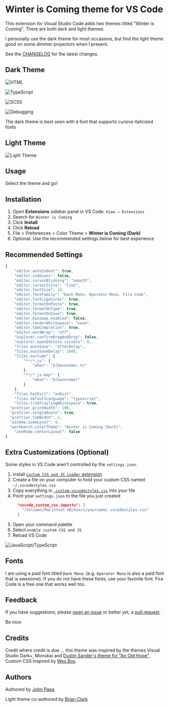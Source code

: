# Winter is Coming theme for VS Code

This extension for Visual Studio Code adds two themes titled "Winter is Coming". There are both dark and light themes.

I personally use the dark theme for most occasions, but find the light theme good on some dimmer projectors when I present.

See the [CHANGELOG](CHANGELOG.md) for the latest changes.

## Dark Theme

![HTML](images/dark-html.png)

![TypeScript](images/dark-ts.png)

![SCSS](images/dark-scss.png)

![Debugging](images/dark-debug.png)

The dark theme is best seen with a font that supports cursive italicized fonts

## Light Theme

![Light Theme](images/800-3-light.png)

## Usage

Select the theme and go!

## Installation

1. Open **Extensions** sidebar panel in VS Code. `View → Extensions`
1. Search for `Winter is Coming`
1. Click **Install**
1. Click **Reload**
1. File > Preferences > Color Theme > **Winter is Coming (Dark)**
1. Optional: Use the recommended settings below for best experience

## Recommended Settings

```js
{
	"editor.autoIndent": true,
	"editor.codeLens": false,
	"editor.cursorBlinking": "smooth",
	"editor.cursorStyle": "line",
	"editor.fontSize": 14,
	"editor.fontFamily": "Dank Mono, Operator Mono, Fira Code",
	"editor.fontLigatures": true,
	"editor.formatOnPaste": true,
	"editor.formatOnType": true,
	"editor.formatOnSave": true,
	"editor.minimap.enabled": false,
	"editor.renderWhitespace": "none",
	"editor.tabCompletion": true,
	"editor.wordWrap": "off",
	"explorer.confirmDragAndDrop": false,
	"explorer.openEditors.visible": 0,
 	"files.autoSave": "afterDelay",
	"files.autoSaveDelay": 1000,
	"files.exclude": {
		"**/*.js": {
			"when": "$(basename).ts"
		},
		"**/*.js.map": {
			"when": "$(basename)"
		}
	},
	"files.hotExit": "onExit",
	"files.defaultLanguage": "typescript",
	"files.trimTrailingWhitespace": true,
  "prettier.printWidth": 100,
  "prettier.singleQuote": true,
  "prettier.tabWidth": 2,
  "window.zoomLevel": 0,
  "workbench.colorTheme": "Winter is Coming (Dark)",
	"zenMode.centerLayout": false
}
```

## Extra Customizations (Optional)

Some styles in VS Code aren't controlled by the `settings.json`.

1. install [`Custom CSS and JS Loader` extension](https://marketplace.visualstudio.com/items?itemName=be5invis.vscode-custom-css)
1. Create a file on your computer to hold your custom CSS named `~/.vscodestyles.css`
1. Copy everything in [`.custom-vscodestyles.css`](./.custom-vscodestyles.css) into your file
1. Point your `settings.json` to the file you just created
    ```json
      "vscode_custom_css.imports": [
        "/Volumes/Macintosh HD/Users/yourname/.vscodestyles.css"
      ]
    ```
1. Open your command palette
1. Select `enable custom CSS and JS`
1. Reload VS Code

![JavaScript/TypeScript](images/800-4-custom.png)

## Fonts

I am using a paid font titled `Dank Mono`. (e.g. `Operator Mono` is also a paid font that is awesome). If you do not have these fonts, use your favorite font. Fira Code is a free one that works well too.

## Feedback

If you have suggestions, please [open an issue](https://github.com/johnpapa/vscode-winteriscoming/issues) or better yet, a [pull request](https://github.com/johnpapa/vscode-winteriscoming/pulls).

Be nice.

## Credits

Credit where credit is due ... this theme was inspired by the themes Visual Studio Dark+, Monokai and [Dustin Sander's theme for "An Old Hope"](https://marketplace.visualstudio.com/items?itemName=dustinsanders.an-old-hope-theme-vscode). Custom CSS inspired by [Wes Bos](https://twitter.com/wesbos).

## Authors

Authored by [John Papa](https://twitter.com/john_papa)

Light theme co-authored by [Brian Clark](https://twitter.com/_clarkio)
